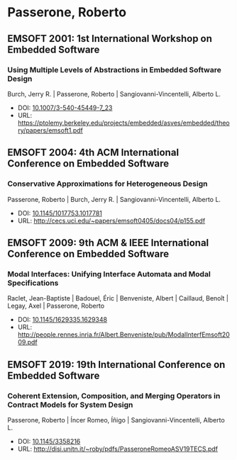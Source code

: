 # Passerone, Roberto

## EMSOFT 2001: 1st International Workshop on Embedded Software

### Using Multiple Levels of Abstractions in Embedded Software Design
Burch, Jerry R. | Passerone, Roberto | Sangiovanni-Vincentelli, Alberto L.
* DOI: [10.1007/3-540-45449-7_23](https://doi.org/10.1007/3-540-45449-7_23)
* URL: <https://ptolemy.berkeley.edu/projects/embedded/asves/embedded/theory/papers/emsoft1.pdf>

## EMSOFT 2004: 4th ACM International Conference on Embedded Software

### Conservative Approximations for Heterogeneous Design
Passerone, Roberto | Burch, Jerry R. | Sangiovanni-Vincentelli, Alberto L.
* DOI: [10.1145/1017753.1017781](https://doi.org/10.1145/1017753.1017781)
* URL: <http://cecs.uci.edu/~papers/emsoft0405/docs04/p155.pdf>

## EMSOFT 2009: 9th ACM & IEEE International Conference on Embedded Software

### Modal Interfaces: Unifying Interface Automata and Modal Specifications
Raclet, Jean-Baptiste | Badouel, Éric | Benveniste, Albert | Caillaud, Benoît | Legay, Axel | Passerone, Roberto
* DOI: [10.1145/1629335.1629348](https://doi.org/10.1145/1629335.1629348)
* URL: <http://people.rennes.inria.fr/Albert.Benveniste/pub/ModalInterfEmsoft2009.pdf>

## EMSOFT 2019: 19th International Conference on Embedded Software

### Coherent Extension, Composition, and Merging Operators in Contract Models for System Design
Passerone, Roberto | Íncer Romeo, Íñigo | Sangiovanni-Vincentelli, Alberto L.
* DOI: [10.1145/3358216](https://doi.org/10.1145/3358216)
* URL: <http://disi.unitn.it/~roby/pdfs/PasseroneRomeoASV19TECS.pdf>


